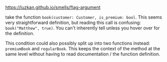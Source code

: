 
https://luzkan.github.io/smells/flag-argument

take the function `book(customer: Customer, is_premium: bool`. This seems very straightforward definition, but reading this call is confusing: `book("Matthew", true)`. You can't inherently tell unless you hover over for the definition.

This condition could also possibly split up into two functions instead: `premiumBook` and `regularBook`. This keeps the context of the method at the same level without having to read documentation / the function definition.